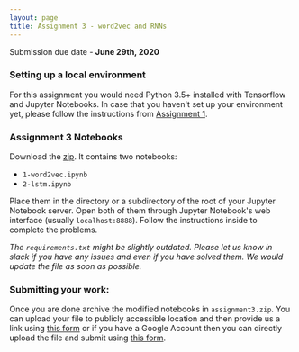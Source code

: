 ```yaml
---
layout: page
title: Assignment 3 - word2vec and RNNs
---
```

Submission due date - **June 29th, 2020**


### Setting up a local environment

For this assignment you would need Python 3.5+ installed with Tensorflow
and Jupyter Notebooks. In case that you haven't set up your environment yet,
please follow the instructions from [Assignment 1](/assignments/2020/assignment1/).

### Assignment 3 Notebooks
Download the [zip](https://drive.google.com/open?id=1CuoMXrEo3GnHmqtzRP0lvax8THPUjBKE).
It contains two notebooks:

- `1-word2vec.ipynb`
- `2-lstm.ipynb`

Place them in the directory or a subdirectory of the root of your Jupyter
Notebook server. Open both of them through Jupyter Notebook's web interface
(usually `localhost:8888`). Follow the instructions inside to complete the
problems.

*The `requirements.txt` might be slightly outdated. Please let us know in slack
if you have any issues and even if you have solved them. We would update the
file as soon as possible.*

### Submitting your work:

Once you are done archive the modified notebooks in `assignment3.zip`. You can
upload your file to publicly accessible location and
then provide us a link using [this form](https://forms.gle/6YVvEVjAMxJbgSaU9)
or if you have a Google Account then you can directly upload the file and submit
using [this form](https://forms.gle/FHfVapQGNEYvofVf6).

